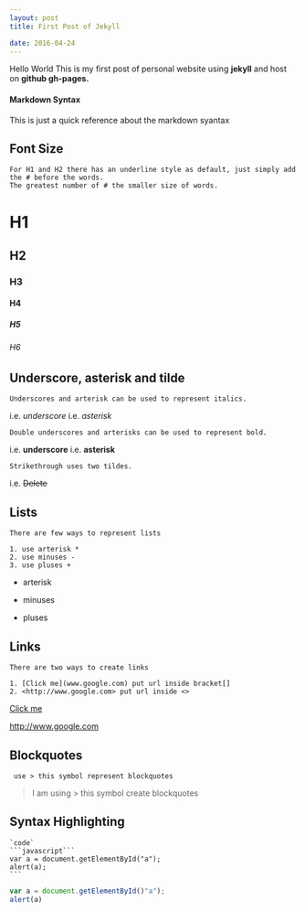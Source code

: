 ```yaml
---
layout: post
title: First Post of Jekyll

date: 2016-04-24
---
```


Hello World
This is my first post of personal website using **jekyll** and host on **github gh-pages.**

#### Markdown Syntax 
This is just a quick reference about the markdown syantax 

## Font Size

    For H1 and H2 there has an underline style as default, just simply add the # before the words.
    The greatest number of # the smaller size of words.
	
# H1

## H2

### H3

#### H4

##### H5

###### H6

## Underscore, asterisk and tilde

    Underscores and arterisk can be used to represent italics.

i.e. _underscore_ 
i.e. *asterisk*

    Double underscores and arterisks can be used to represent bold.

i.e. __underscore__
i.e. **asterisk**


    Strikethrough uses two tildes.

i.e. ~~Delete~~

## Lists
    There are few ways to represent lists

    1. use arterisk *
    2. use minuses -
    3. use pluses +
	
* arterisk

- minuses 

+ pluses


## Links
    There are two ways to create links

    1. [Click me](www.google.com) put url inside bracket[]
    2. <http://www.google.com> put url inside <>

[Click me](www.google.com)

<http://www.google.com>


## Blockquotes
 
     use > this symbol represent blockquotes
	 
	 
 > I am using > this symbol create blockquotes


## Syntax Highlighting

    `code`
	```javascript```
	var a = document.getElementById("a");
	alert(a);
	```
 
 ```javascript
 var a = document.getElementById()"a");
 alert(a)
 ```
 

	